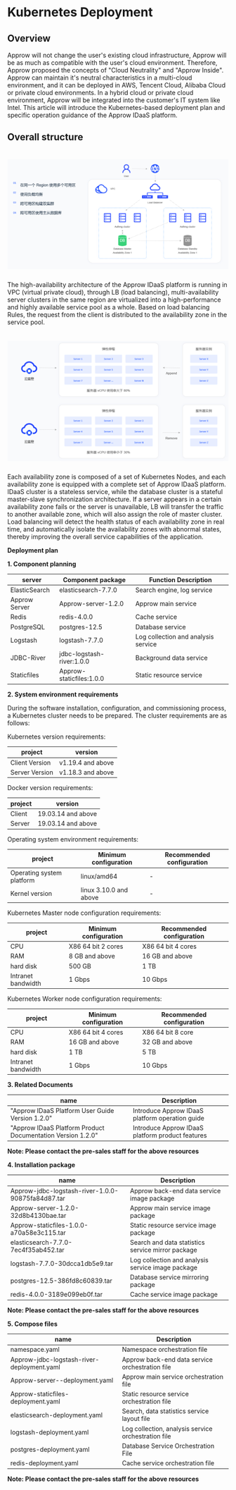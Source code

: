 # Kubernetes Deployment 

<LastUpdated/>

## Overview

Approw will not change the user's existing cloud infrastructure, Approw will be as much as  compatible with the user's cloud environment. Therefore, Approw proposed the concepts of "Cloud Neutrality" and "Approw Inside". Approw can maintain it's neutral characteristics in a multi-cloud environment, and it can be deployed in AWS, Tencent Cloud, Alibaba Cloud or private cloud environments. In a hybrid cloud or private cloud environment, Approw will be integrated into the customer's IT system like Intel.
This article will introduce the Kubernetes-based deployment plan and specific operation guidance of the Approw IDaaS platform.
## Overall structure



<img src="./images/k8s-1.png" style="margin-top: 20px;" class="md-img-padding" />
<div style="height: 10px;"></div>

The high-availability architecture of the Approw IDaaS platform is running in VPC (virtual private cloud), through LB (load balancing), multi-availability server clusters in the same region are virtualized into a high-performance and highly available service pool as a whole. Based on load balancing Rules, the request from the client is distributed to the availability zone in the service pool.


<img src="./images/k8s-2.png" style="margin-top: 20px;" class="md-img-padding" />
<div style="height: 10px;"></div>

Each availability zone is composed of a set of Kubernetes Nodes, and each availability zone is equipped with a complete set of Approw IDaaS platform. IDaaS cluster is a stateless service, while the database cluster is a stateful master-slave synchronization architecture. If a server appears in a certain availability zone fails or the server is unavailable, LB will transfer the traffic to another available zone, which will also assign the role of master cluster.
Load balancing will detect the health status of each availability zone in real time, and automatically isolate the availability zones with abnormal states, thereby improving the overall service capabilities of the application.

**Deployment plan**

**1. Component planning**

| server | Component package | Function Description |
| --- | --- | --- |
| ElasticSearch | elasticsearch-7.7.0 | Search engine, log service |
| Approw Server | Approw-server-1.2.0 | Approw main service |
| Redis | redis-4.0.0 | Cache service |
| PostgreSQL | postgres-12.5 | Database service |
| Logstash | logstash-7.7.0 | Log collection and analysis service |
| JDBC-River | jdbc-logstash-river:1.0.0 | Background data service |
| Staticfiles | Approw-staticfiles:1.0.0 | Static resource service |

**2. System environment requirements**

During the software installation, configuration, and commissioning process, a Kubernetes cluster needs to be prepared. The cluster requirements are as follows:

Kubernetes version requirements:

| project | version |
| --- | --- |
| Client Version | v1.19.4 and above |
| Server Version | v1.18.3 and above |

Docker version requirements:

| project | version |
| --- | --- |
| Client | 19.03.14 and above |
| Server | 19.03.14 and above |

Operating system environment requirements:

| project | Minimum configuration | Recommended configuration |
| --- | --- | --- |
| Operating system platform | linux/amd64 | - |
| Kernel version | linux 3.10.0 and above | - |

Kubernetes Master node configuration requirements:

| project | Minimum configuration | Recommended configuration |
| --- | --- | --- |
| CPU | X86 64 bit 2 cores | X86 64 bit 4 cores |
| RAM | 8 GB and above | 16 GB and above |
| hard disk | 500 GB | 1 TB |
| Intranet bandwidth | 1 Gbps | 10 Gbps |

Kubernetes Worker node configuration requirements:

| project | Minimum configuration | Recommended configuration |
| --- | --- | --- |
| CPU | X86 64 bit 4 cores | X86 64 bit 8 core |
| RAM | 16 GB and above | 32 GB and above |
| hard disk | 1 TB | 5 TB |
| Intranet bandwidth | 1 Gbps | 10 Gbps |

**3. Related Documents**

| name | Description |
| --- | --- |
| &quot;Approw IDaaS Platform User Guide Version 1.2.0&quot; | Introduce Approw IDaaS platform operation guide |
| &quot;Approw IDaaS Platform Product Documentation Version 1.2.0&quot; | Introduce Approw IDaaS platform product features |

**Note: Please contact the pre-sales staff for the above resources**

**4. Installation package**

| name | Description |
| --- | --- |
| Approw-jdbc-logstash-river-1.0.0-90875fa84d87.tar | Approw back-end data service image package |
| Approw-server-1.2.0-32d8b4130bae.tar | Approw main service image package |
| Approw-staticfiles-1.0.0-a70a58e3c115.tar | Static resource service image package |
| elasticsearch-7.7.0-7ec4f35ab452.tar | Search and data statistics service mirror package |
| logstash-7.7.0-30dcca1db5e9.tar | Log collection and analysis service image package |
| postgres-12.5-386fd8c60839.tar | Database service mirroring package |
| redis-4.0.0-3189e099eb0f.tar | Cache service image package |

**Note: Please contact the pre-sales staff for the above resources**

**5. Compose files**

| name | Description |
| --- | --- |
| namespace.yaml | Namespace orchestration file |
| Approw-jdbc-logstash-river-deployment.yaml | Approw back-end data service orchestration file |
| Approw-server--deployment.yaml | Approw main service orchestration file |
| Approw-staticfiles-deployment.yaml | Static resource service orchestration file |
| elasticsearch-deployment.yaml | Search, data statistics service layout file |
| logstash-deployment.yaml | Log collection, analysis service orchestration file |
| postgres-deployment.yaml | Database Service Orchestration File |
| redis-deployment.yaml | Cache service orchestration file |

**Note: Please contact the pre-sales staff for the above resources**